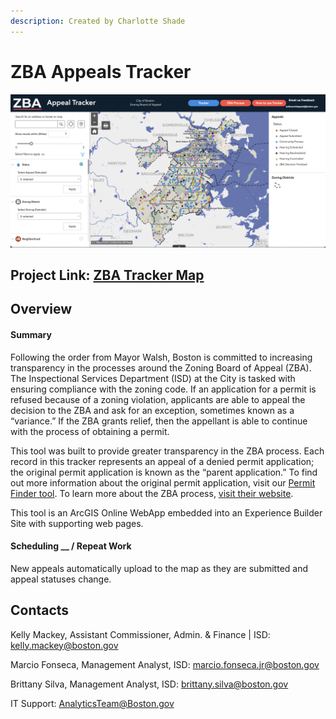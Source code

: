 ```yaml
---
description: Created by Charlotte Shade
---
```


# ZBA Appeals Tracker

![ZBA Appeals Tracker](../.gitbook/assets/screen-shot-2021-04-22-at-2.43.24-pm.png)

## Project Link: [ZBA Tracker Map](https://experience.arcgis.com/experience/c019ba9a25cb4f33bb6cdd2f69b543d4/page/page\_0/)

## Overview

#### Summary

Following the order from Mayor Walsh, Boston is committed to increasing transparency in the processes around the Zoning Board of Appeal (ZBA). The Inspectional Services Department (ISD) at the City is tasked with ensuring compliance with the zoning code. If an application for a permit is refused because of a zoning violation, applicants are able to appeal the decision to the ZBA and ask for an exception, sometimes known as a “variance.” If the ZBA grants relief, then the appellant is able to continue with the process of obtaining a permit. &#x20;

This tool was built to provide greater transparency in the ZBA process. Each record in this tracker represents an appeal of a denied permit application; the original permit application is known as the “parent application.” To find out more information about the original permit application, visit our [Permit Finder tool](https://permitfinder.boston.gov). To learn more about the ZBA process, [visit their website](https://www.boston.gov/departments/inspectional-services/how-file-appeal-zoning-board#start-the-appeal-process).

This tool is an ArcGIS Online WebApp embedded into an Experience Builder Site with supporting web pages.

#### Scheduling __ / Repeat Work

New appeals automatically upload to the map as they are submitted and appeal statuses change.

## Contacts

Kelly Mackey, Assistant Commissioner, Admin. & Finance | ISD: [kelly.mackey@boston.gov](mailto:kelly.mackey@boston.gov)

Marcio Fonseca, Management Analyst, ISD: [marcio.fonseca.jr@boston.gov](mailto:marcio.fonseca.jr@boston.gov)

Brittany Silva, Management Analyst, ISD: [brittany.silva@boston.gov](mailto:brittany.silva@boston.gov)

IT Support: [AnalyticsTeam@Boston.gov](mailto:AnalyticsTeam@Boston.gov)
